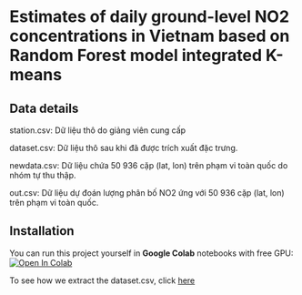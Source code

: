 # Estimates of daily ground-level NO2 concentrations in Vietnam based on Random Forest model integrated K-means
## Data details
station.csv: Dữ liệu thô do giảng viên cung cấp

dataset.csv: Dữ liệu thô sau khi đã được trích xuất đặc trưng.

newdata.csv: Dữ liệu chứa 50 936 cặp (lat, lon) trên phạm vi toàn quốc do nhóm tự thu thập.

out.csv: Dữ liệu dự đoán lượng phân bố NO2 ứng với 50 936 cặp (lat, lon) trên phạm vi toàn quốc. 

## Installation
You can run this project yourself in **Google Colab** notebooks with free GPU:
[![Open In Colab](https://colab.research.google.com/assets/colab-badge.svg)](https://colab.research.google.com/drive/1VDVu1IyuNDWy6nsfNH36TK6izxyRFvr0?usp=sharing)

To see how we extract the dataset.csv, click [here](extract_features.ipynb)

